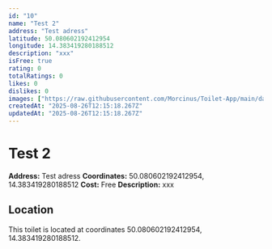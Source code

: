```yaml
---
id: "10"
name: "Test 2"
address: "Test adress"
latitude: 50.080602192412954
longitude: 14.383419280188512
description: "xxx"
isFree: true
rating: 0
totalRatings: 0
likes: 0
dislikes: 0
images: ["https://raw.githubusercontent.com/Morcinus/Toilet-App/main/data/images/toilet-10-1756210518822.jpg?token=AHIFSBV2Y4RIICO3LHL34T3IVWSZG"]
createdAt: "2025-08-26T12:15:18.267Z"
updatedAt: "2025-08-26T12:15:18.267Z"
---
```


# Test 2

**Address:** Test adress
**Coordinates:** 50.080602192412954, 14.383419280188512
**Cost:** Free
**Description:** xxx

## Location
This toilet is located at coordinates 50.080602192412954, 14.383419280188512.
